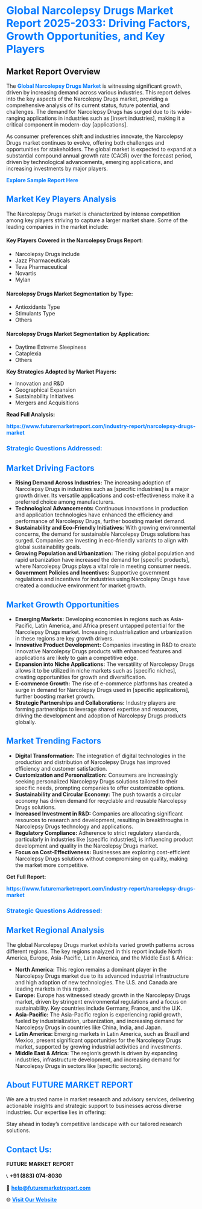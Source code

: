 <h1 style="color: #007BFF;">Global Narcolepsy Drugs Market Report 2025-2033: Driving Factors, Growth Opportunities, and Key Players</h1>

<section id="overview">
<h2>Market Report Overview</h2>
<p>The <a href="https://www.futuremarketreport.com/industry-report/narcolepsy-drugs-market" style="color: #007BFF; text-decoration: none;"><strong>Global Narcolepsy Drugs Market</strong></a> is witnessing significant growth, driven by increasing demand across various industries. This report delves into the key aspects of the Narcolepsy Drugs market, providing a comprehensive analysis of its current status, future potential, and challenges. The demand for Narcolepsy Drugs has surged due to its wide-ranging applications in industries such as [insert industries], making it a critical component in modern-day [applications].</p>
<p>As consumer preferences shift and industries innovate, the Narcolepsy Drugs market continues to evolve, offering both challenges and opportunities for stakeholders. The global market is expected to expand at a substantial compound annual growth rate (CAGR) over the forecast period, driven by technological advancements, emerging applications, and increasing investments by major players.</p>
</section>

<section id="overview">
<p><a href="https://www.futuremarketreport.com/request-sample/reportId=99473" style="color: #007BFF; text-decoration: none;"><strong>Explore Sample Report Here</strong></a></p>
</section>

<section id="key-players">
<h2 style="color: #007BFF;">Market Key Players Analysis</h2>
<p>The Narcolepsy Drugs market is characterized by intense competition among key players striving to capture a larger market share. Some of the leading companies in the market include:</p>
<h4>Key Players Covered in the Narcolepsy Drugs Report:</h4>
<ul><li>Narcolepsy Drugs include</li><li>Jazz Pharmaceuticals</li><li>Teva Pharmaceutical</li><li>Novartis</li><li>Mylan</li></ul>
<h4>Narcolepsy Drugs Market Segmentation by Type:</h4>
<ul><li>Antioxidants Type</li><li>Stimulants Type</li><li>Others</li></ul>

<h4>Narcolepsy Drugs Market Segmentation by Application:</h4>
<ul><li>Daytime Extreme Sleepiness</li><li>Cataplexia</li><li>Others</li></ul>
<p><strong>Key Strategies Adopted by Market Players:</strong></p>
<ul>
<li>Innovation and R&D</li>
<li>Geographical Expansion</li>
<li>Sustainability Initiatives</li>
<li>Mergers and Acquisitions</li>
</ul>
</section>

<section>
<p><strong>Read Full Analysis: </strong></p><a href="https://www.futuremarketreport.com/industry-report/narcolepsy-drugs-market" style="color: #007BFF; text-decoration: none;"><strong>https://www.futuremarketreport.com/industry-report/narcolepsy-drugs-market</strong></a>
<h3 style="color: #007BFF;">Strategic Questions Addressed:</h3>
</section>

<section id="driving-factors">
<h2 style="color: #007BFF;">Market Driving Factors</h2>
<ul>
<li><strong>Rising Demand Across Industries:</strong> The increasing adoption of Narcolepsy Drugs in industries such as [specific industries] is a major growth driver. Its versatile applications and cost-effectiveness make it a preferred choice among manufacturers.</li>
<li><strong>Technological Advancements:</strong> Continuous innovations in production and application technologies have enhanced the efficiency and performance of Narcolepsy Drugs, further boosting market demand.</li>
<li><strong>Sustainability and Eco-Friendly Initiatives:</strong> With growing environmental concerns, the demand for sustainable Narcolepsy Drugs solutions has surged. Companies are investing in eco-friendly variants to align with global sustainability goals.</li>
<li><strong>Growing Population and Urbanization:</strong> The rising global population and rapid urbanization have increased the demand for [specific products], where Narcolepsy Drugs plays a vital role in meeting consumer needs.</li>
<li><strong>Government Policies and Incentives:</strong> Supportive government regulations and incentives for industries using Narcolepsy Drugs have created a conducive environment for market growth.</li>
</ul>
</section>

<section id="growth-opportunities">
<h2 style="color: #007BFF;">Market Growth Opportunities</h2>
<ul>
<li><strong>Emerging Markets:</strong> Developing economies in regions such as Asia-Pacific, Latin America, and Africa present untapped potential for the Narcolepsy Drugs market. Increasing industrialization and urbanization in these regions are key growth drivers.</li>
<li><strong>Innovative Product Development:</strong> Companies investing in R&D to create innovative Narcolepsy Drugs products with enhanced features and applications are likely to gain a competitive edge.</li>
<li><strong>Expansion into Niche Applications:</strong> The versatility of Narcolepsy Drugs allows it to be utilized in niche markets such as [specific niches], creating opportunities for growth and diversification.</li>
<li><strong>E-commerce Growth:</strong> The rise of e-commerce platforms has created a surge in demand for Narcolepsy Drugs used in [specific applications], further boosting market growth.</li>
<li><strong>Strategic Partnerships and Collaborations:</strong> Industry players are forming partnerships to leverage shared expertise and resources, driving the development and adoption of Narcolepsy Drugs products globally.</li>
</ul>
</section>

<section id="trending-factors">
<h2 style="color: #007BFF;">Market Trending Factors</h2>
<ul>
<li><strong>Digital Transformation:</strong> The integration of digital technologies in the production and distribution of Narcolepsy Drugs has improved efficiency and customer satisfaction.</li>
<li><strong>Customization and Personalization:</strong> Consumers are increasingly seeking personalized Narcolepsy Drugs solutions tailored to their specific needs, prompting companies to offer customizable options.</li>
<li><strong>Sustainability and Circular Economy:</strong> The push towards a circular economy has driven demand for recyclable and reusable Narcolepsy Drugs solutions.</li>
<li><strong>Increased Investment in R&D:</strong> Companies are allocating significant resources to research and development, resulting in breakthroughs in Narcolepsy Drugs technology and applications.</li>
<li><strong>Regulatory Compliance:</strong> Adherence to strict regulatory standards, particularly in industries like [specific industries], is influencing product development and quality in the Narcolepsy Drugs market.</li>
<li><strong>Focus on Cost-Effectiveness:</strong> Businesses are exploring cost-efficient Narcolepsy Drugs solutions without compromising on quality, making the market more competitive.</li>
</ul>
</section>

<section>
<p><strong>Get Full Report: </strong></p><a href="https://www.futuremarketreport.com/industry-report/narcolepsy-drugs-market" style="color: #007BFF; text-decoration: none;"><strong>https://www.futuremarketreport.com/industry-report/narcolepsy-drugs-market</strong></a>
<h3 style="color: #007BFF;">Strategic Questions Addressed:</h3>
</section>


<section id="regional-analysis">
<h2 style="color: #007BFF;">Market Regional Analysis</h2>
<p>The global Narcolepsy Drugs market exhibits varied growth patterns across different regions. The key regions analyzed in this report include North America, Europe, Asia-Pacific, Latin America, and the Middle East & Africa:</p>
<ul>
<li><strong>North America:</strong> This region remains a dominant player in the Narcolepsy Drugs market due to its advanced industrial infrastructure and high adoption of new technologies. The U.S. and Canada are leading markets in this region.</li>
<li><strong>Europe:</strong> Europe has witnessed steady growth in the Narcolepsy Drugs market, driven by stringent environmental regulations and a focus on sustainability. Key countries include Germany, France, and the U.K.</li>
<li><strong>Asia-Pacific:</strong> The Asia-Pacific region is experiencing rapid growth, fueled by industrialization, urbanization, and increasing demand for Narcolepsy Drugs in countries like China, India, and Japan.</li>
<li><strong>Latin America:</strong> Emerging markets in Latin America, such as Brazil and Mexico, present significant opportunities for the Narcolepsy Drugs market, supported by growing industrial activities and investments.</li>
<li><strong>Middle East & Africa:</strong> The region’s growth is driven by expanding industries, infrastructure development, and increasing demand for Narcolepsy Drugs in sectors like [specific sectors].</li>
</ul>
</section>

<footer>
<h2 style="color: #007BFF;">About FUTURE MARKET REPORT</h2>
<p>We are a trusted name in market research and advisory services, delivering actionable insights and strategic support to businesses across diverse industries. Our expertise lies in offering:</p>

<p>Stay ahead in today’s competitive landscape with our tailored research solutions.</p>

<h2 style="color: #007BFF;">Contact Us:</h2>
<p><strong>FUTURE MARKET REPORT</strong></p>
<p>📞 <strong>+91 (883) 074-8030</strong></p>
<p>📧 <strong><a href="mailto:help@futuremarketreport.com" style="color: #007BFF;">help@futuremarketreport.com</a></strong></p>
<p>🌐 <strong><a href="https://www.futuremarketreport.com/" style="color: #007BFF;">Visit Our Website</a></strong></p>
</footer>